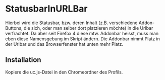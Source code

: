 # StatusbarInURLBar
Hierbei wird die Statusbar, bzw. deren Inhalt (z.B. verschiedene Addon-Buttons, die sich, oder man selber dort platzieren 
möchte) in die Urlbar verfrachtet. Da aber seit Firefox 4 diese mtw. Addonbar heisst, muss man eben diese Namensgebung im 
Skript ändern. Die Addonbar nimmt Platz in der Urlbar und das Browserfenster hat unten mehr Platz.

## Installation
Kopiere die uc.js-Datei in den Chromeordner des Profils.

